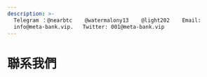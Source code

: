 ```yaml
---
description: >-
  Telegram ：@nearbtc    @watermalony13    @light202    Email:
  info@meta-bank.vip.   Twitter: 001@meta-bank.vip
---
```


# 聯系我們

